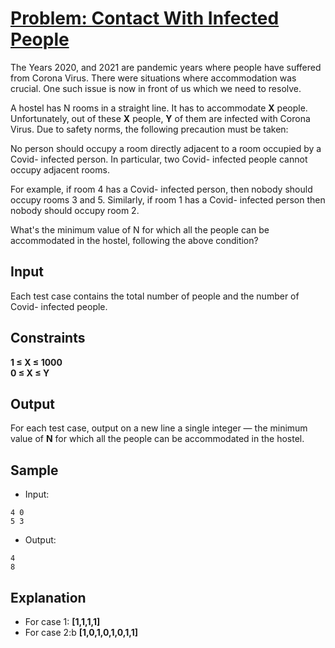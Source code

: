 # [Problem: Contact With Infected People](https://my.newtonschool.co/playground/code/smi4flqdoars)

The Years 2020, and 2021 are pandemic years where people have suffered from Corona Virus. There were situations where accommodation was crucial. One such issue is now in front of us which we need to resolve.

A hostel has N rooms in a straight line. It has to accommodate **X** people. Unfortunately, out of these **X** people, **Y** of them are infected with Corona Virus. Due to safety norms, the following precaution must be taken:

No person should occupy a room directly adjacent to a room occupied by a Covid- infected person. In particular, two Covid- infected people cannot occupy adjacent rooms.

For example, if room 4 has a Covid- infected person, then nobody should occupy rooms 3 and 5. Similarly, if room 1 has a Covid- infected person then nobody should occupy room 2.

What's the minimum value of N for which all the people can be accommodated in the hostel, following the above condition?

## Input

Each test case contains the total number of people and the number of Covid- infected people.

## Constraints

**1 ≤ X ≤ 1000** <br>
**0 ≤ X ≤ Y** <br>

## Output

For each test case, output on a new line a single integer — the minimum value of **N** for which all the people can be accommodated in the hostel.

## Sample

- Input:
```
4 0
5 3
```

- Output:
```
4
8
```

## Explanation

- For case 1: **[1,1,1,1]** <br>
- For case 2:b **[1,0,1,0,1,0,1,1]**
